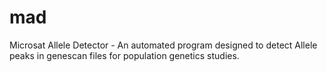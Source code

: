 # mad
Microsat Allele Detector - An automated program designed to detect Allele peaks in genescan files for population genetics studies. 
